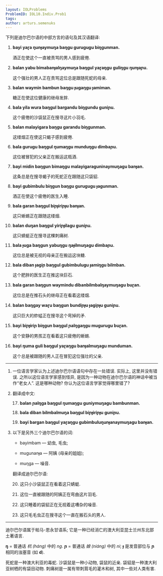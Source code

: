 ```yaml
---
layout: IOLProblems
ProblemID: IOL10.Indiv.Prob1
tags:
author: arturs.semenuks
---
```


下列是迪尔巴尔语的中部方言的语句及其汉语翻译:

1. **bayi yaɽa ŋunɟaymuŋa baŋgu gurugugu biŋgunman.**

    酒正在使这个一直被责骂的男人感到疲倦.

2. **balan yabu bimabanɟalŋaymuŋa baŋgul yaɽaŋgu guliŋgu ŋunɟaɲu.**

    这个强壮的男人正在责骂这位总是跟随死蛇的母亲.

3. **balan waymin bambun baŋgu ɟugaŋgu ɟamiman.**

    糖正在使这位健康的继母发胖.

4. **bala yila wura baŋgul bargandu biŋgundu guniɲu.**

    这个疲倦的沙袋鼠正在搜寻这片小羽毛.

5. **balan malayigara baŋgu garandu biŋgunman.**

    这缕烟正在使这只蝎子感到疲倦.

6. **bala gurugu baŋgul ŋumaŋgu munduŋgu dimbaɲu.**

    这位被冒犯的父亲正在搬运这瓶酒.

7. **bayi midin baŋgun bimaŋgu malayigaraguninaymuŋagu banɟan.**

    这条总是在搜寻蝎子的死蛇正在跟随这只袋貂.

8. **bayi gubimbulu biŋgun baŋgu gurugugu ɟagunman.**

    酒正在使这个疲倦的医生入睡.

9. **bala garan baŋgul biɲɟiriɲɟu banɟan.**

    这只蜥蜴正在跟随这缕烟.

10. **balan duŋan baŋgul yiriɲɟilagu guniɲu.**

    这只蜻蜓正在搜寻这棵刺痛树.

11. **bala ɟuga baŋgun yabuŋgu ŋaɟilmuŋagu dimbaɲu.**

    这位总是被无视的母亲正在搬运这块糖.

12. **bala diban ɟagiɲ baŋgul gubimbulugu ɟamiŋgu bilmban.**

    这个肥胖的医生正在推这块巨石.

13. **bala garan baŋgun waymindu dibanbilmbalŋaymuŋagu buɽan.**

    这位总是在推石头的继母正在看着这缕烟.

14. **balan baŋgay waɽu baŋgun bundiɲɟu ɟagiɲɟu guniɲu.**

    这只巨大的蚱蜢正在搜寻这个弯掉的矛.

15. **bayi biɲɟiriɲ biŋgun baŋgul ɲalŋgaŋgu mugurugu buɽan.**

    这个安静的男孩正在看着这只疲倦的蜥蜴.

16. **bayi ŋuma guli baŋgul yaɽaŋgu banɟalmuŋagu munduman.**

    这个总是被跟随的男人正在冒犯这位强壮的父亲.

---

1. 一位语言学家认为上述迪尔巴尔语语句中存在一处错误. 实际上, 这里并没有错误. 之所以这位语言学家感到怪异, 是因为一种动物在迪尔巴尔语的神话中被当作“老女人”. 这是哪种动物? 你认为这位语言学家觉得哪里错了?

2. 翻译成中文:

    17. **balan ɲalŋga baŋgul ŋumaŋgu guniymuŋagu bambunman.**

    18. **bala diban bilmbalmuŋa baŋgul biɲɟiriɲɟu guniɲu.**

    19. **bayi bargan baŋgul yaɽaŋgu gubimbuluŋunɟanaymuŋagu banɟan.**

3. 以下是另外三个迪尔巴尔语的词:

    * bayimbam — 幼虫, 毛虫;

    * mugunanɟa — 阿姨 (母亲的姐姐);

    * muŋga — 噪音.

    翻译成迪尔巴尔语:

    20. 这只小沙袋鼠正在看着这只蜻蜓.

    21. 这位一直被跟随的阿姨正在弯曲这片羽毛.

    22. 这只睡着的袋貂正在无视着这嘈杂的噪音.

    23. 这只毛毛虫正在搜寻这个一直在搬石头的男人.

---

迪尔巴尔语属于帕马-恩永甘语系; 它是一种已经消亡的澳大利亚昆士兰州东北部土著语言.

**ŋ** = 普通话 *杭 (háng)* 中的 *ng*. **ɲ** = 普通话 *娘 (niáng)* 中的 *ni*; **ɟ** 是发音部位与 **ɲ** 相同的浊塞音 (如 **d**).

死蛇是一种澳大利亚的毒蛇. 沙袋鼠是一种小动物, 袋鼠的近亲. 袋貂是一种澳大利亚树栖的有袋目动物. 刺痛树是一属有带刺茸毛的灌木和树, 其中一些对人类有害.
